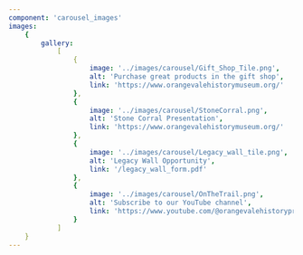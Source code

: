 ```yaml
---
component: 'carousel_images'
images:
    {
        gallery:
            [
                {
                    image: '../images/carousel/Gift_Shop_Tile.png',
                    alt: 'Purchase great products in the gift shop',
                    link: 'https://www.orangevalehistorymuseum.org/'
                },
                {
                    image: '../images/carousel/StoneCorral.png',
                    alt: 'Stone Corral Presentation',
                    link: 'https://www.orangevalehistorymuseum.org/'
                },
                {
                    image: '../images/carousel/Legacy_wall_tile.png',
                    alt: 'Legacy Wall Opportunity',
                    link: '/legacy_wall_form.pdf'
                },
                {
                    image: '../images/carousel/OnTheTrail.png',
                    alt: 'Subscribe to our YouTube channel',
                    link: 'https://www.youtube.com/@orangevalehistoryproject255?sub_confirmation=1'
                }
            ]
    }
---
```

